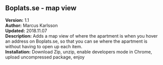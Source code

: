 <html>
    <head>
    </head>
    <body>
        <h2>Boplats.se - map view</h2>
        <div><b>Version:</b> 1.1</div>
        <div><b>Author:</b> Marcus Karlsson</div>
        <div><b>Updated:</b> 2018.11.07</div>
        <div><b>Description:</b> Adds a map view of where the apartment is when you hover an address on Boplats.se, so that you can se where the apartment is without having to open up each item.</div>
        <div><b>Installation:</b> Download Zip, unzip, enable developers mode in Chrome, upload uncompressed package, enjoy</div>
    </body>
</html>
